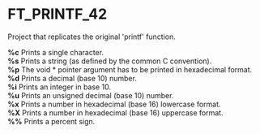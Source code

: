 # FT_PRINTF_42
Project that replicates the original 'printf' function.

**%c** Prints a single character.  
**%s** Prints a string (as defined by the common C convention).  
**%p** The void * pointer argument has to be printed in hexadecimal format.  
**%d** Prints a decimal (base 10) number.  
**%i** Prints an integer in base 10.  
**%u** Prints an unsigned decimal (base 10) number.  
**%x** Prints a number in hexadecimal (base 16) lowercase format.  
**%X** Prints a number in hexadecimal (base 16) uppercase format.  
**%%** Prints a percent sign.  

